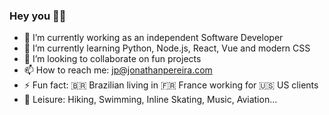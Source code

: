 ### Hey you 🤙🏾

- 🔭 I’m currently working as an independent Software Developer
- 🌱 I’m currently learning Python, Node.js, React, Vue and modern CSS
- 👯 I’m looking to collaborate on fun projects
- 📫 How to reach me: jp@jonathanpereira.com
- ⚡ Fun fact: 🇧🇷 Brazilian living in 🇫🇷 France working for 🇺🇸 US clients
- 🌳 Leisure: Hiking, Swimming, Inline Skating, Music, Aviation... 

<!--
**jonathanpereira/jonathanpereira** is a ✨ _special_ ✨ repository because its `README.md` (this file) appears on your GitHub profile.

Here are some ideas to get you started:

- 🔭 I’m currently working on ...
- 🌱 I’m currently learning ...
- 👯 I’m looking to collaborate on ...
- 🤔 I’m looking for help with ...
- 💬 Ask me about ...
- 📫 How to reach me: ...
- 😄 Pronouns: ...
- ⚡ Fun fact: ...
-->
